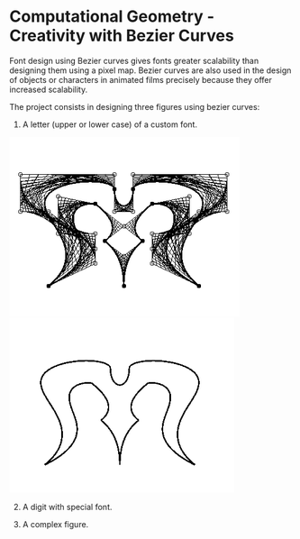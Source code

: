 # Computational Geometry - Creativity with Bezier Curves

Font design using Bezier curves gives fonts greater scalability than designing them using a pixel map. Bezier curves are also used in the design of objects or characters in animated films precisely because they offer increased scalability.

The project consists in designing three figures using bezier curves:

1. A letter (upper or lower case) of a custom font.

![Letter M](LiteraPoligon.PNG)
![Letter M](Litera.PNG)

2. A digit with special font.

3. A complex figure.
